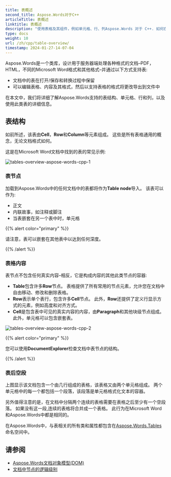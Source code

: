```yaml
---
title: 表概述
second_title: Aspose.Words对于C++
articleTitle: 表概述
linktitle: 表概述
description: "使用表格及其组件，例如单元格、行、列Aspose.Words 对于 C++. 如何在 C++ 中使用表格。"
type: docs
weight: 10
url: /zh/cpp/table-overview/
timestamp: 2024-01-27-14-07-04
---
```


Aspose.Words是一个类库，设计用于服务器端处理各种格式的文档–PDF，HTML，不同的Microsoft Word格式和其他格式–并通过以下方式支持表:

* 文档中的表在打开/保存和转换过程中保留
* 可以编辑表格、内容及其格式，然后以支持表格的格式将更改导出到文件中

在本文中，我们将详细了解Aspose.Words支持的表结构、单元格、行和列，以及使用此类表的详细信息。

## 表结构

如前所述，该表由**Cell**，**Row**和**Column**等元素组成。 这些是所有表格通用的概念，无论文档格式如何。

这是在Microsoft Word文档中找到的表的常见示例:

![tables-overview-aspose-words-cpp-1](tables-overview-1.png)

### 表节点

加载到Aspose.Words中的任何文档中的表都将作为**Table node**导入。 该表可以作为:

- 正文
- 内联故事，如注释或脚注
- 当表嵌套在另一个表中时，单元格

{{% alert color="primary" %}}

请注意，表可以嵌套在其他表中以达到任何深度。

{{% /alert %}}

### 表格内容

表节点不包含任何真实内容–相反，它是构成内容的其他此类节点的容器:

- **Table**包含许多**Row**节点。 表格提供了所有常用的节点元素，允许您在文档中自由移动、修改和删除表格。
- **Row**表示单个表行，包含许多**Cell**节点。 此外，**Row**还提供了定义行显示方式的元素，例如高度和对齐方式。
- **Cell**是包含表中可见的真实内容的内容，由**Paragraph**和其他块级节点组成。 此外，单元格可以包含嵌套表。

![tables-overview-aspose-words-cpp-2](tables-overview-2.png)

{{% alert color="primary" %}}

您可以使用**DocumentExplorer**检查文档中表节点的结构。

{{% /alert %}}

### 表后空段

上图显示该文档包含一个由几行组成的表格，该表格又由两个单元格组成。 两个单元格中的每一个都包括一个段落，该段落是单元格格式化文本的容器。

另外值得注意的是，在文档中分隔两个连续的表格需要在表格之后至少有一个空段落。 如果没有这一段,连续的表格将合并成一个表格。 此行为在Microsoft Word和Aspose.Words中都是相同的。

在Aspose.Words中，与表相关的所有类和属性都包含在[Aspose.Words.Tables](https://reference.aspose.com/words/cpp/aspose.words.tables/)命名空间中。

## 请参阅

* [Aspose.Words文档对象模型(DOM)](/words/cpp/aspose-words-document-object-model/)
* [文档中节点的逻辑级别](/words/cpp/logical-levels-of-nodes-in-a-document/)
